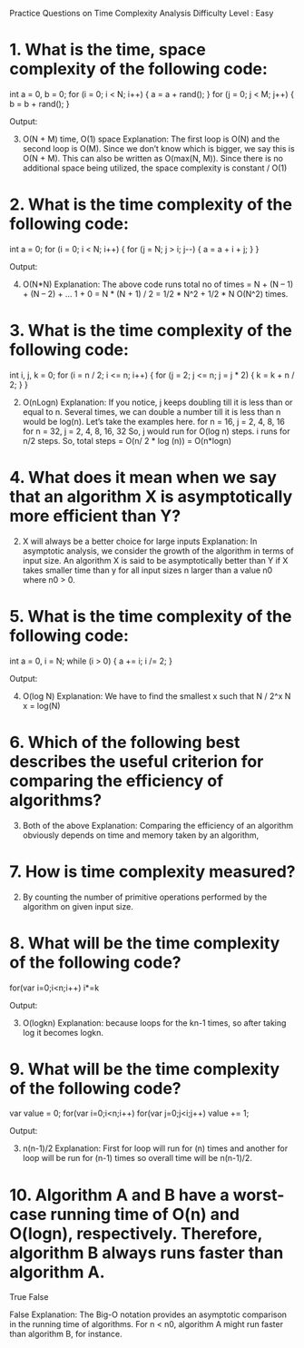 Practice Questions on Time Complexity Analysis
Difficulty Level : Easy

# 1. What is the time, space complexity of the following code: 
 

int a = 0, b = 0;
for (i = 0; i < N; i++) {
    a = a + rand();
}
for (j = 0; j < M; j++) {
    b = b + rand();
}

Output: 

3. O(N + M) time, O(1) space
Explanation: The first loop is O(N) and the second loop is O(M). Since we don’t know which is bigger, we say this is O(N + M). This can also be written as O(max(N, M)). 
Since there is no additional space being utilized, the space complexity is constant / O(1)


# 2. What is the time complexity of the following code: 

int a = 0;
for (i = 0; i < N; i++) {
    for (j = N; j > i; j--) {
        a = a + i + j;
    }
}

Output: 

4. O(N*N)
Explanation: 
The above code runs total no of times 
= N + (N – 1) + (N – 2) + … 1 + 0 
= N * (N + 1) / 2 
= 1/2 * N^2 + 1/2 * N 
O(N^2) times.


# 3. What is the time complexity of the following code: 
 

int i, j, k = 0;
for (i = n / 2; i <= n; i++) {
    for (j = 2; j <= n; j = j * 2) {
        k = k + n / 2;
    }
}


2. O(nLogn)
Explanation: If you notice, j keeps doubling till it is less than or equal to n. Several times, we can double a number till it is less than n would be log(n). 
Let’s take the examples here. 
for n = 16, j = 2, 4, 8, 16 
for n = 32, j = 2, 4, 8, 16, 32 
So, j would run for O(log n) steps. 
i runs for n/2 steps. 
So, total steps = O(n/ 2 * log (n)) = O(n*logn)


# 4. What does it mean when we say that an algorithm X is asymptotically more efficient than Y? 
 

2. X will always be a better choice for large inputs
Explanation: In asymptotic analysis, we consider the growth of the algorithm in terms of input size. An algorithm X is said to be asymptotically better than Y if X takes smaller time than y for all input sizes n larger than a value n0 where n0 > 0.
 

# 5. What is the time complexity of the following code:

int a = 0, i = N;
while (i > 0) {
    a += i;
    i /= 2;
}

Output: 
 

4. O(log N)
Explanation: We have to find the smallest x such that N / 2^x N 
x = log(N)

# 6. Which of the following best describes the useful criterion for comparing the efficiency of algorithms?


3. Both of the above
Explanation: Comparing the efficiency of an algorithm obviously depends on time and memory taken by  an algorithm, 

# 7. How is time complexity measured?

2. By counting the number of primitive operations performed by the algorithm on given input size.


# 8. What will be the time complexity of the following code?


for(var i=0;i<n;i++)
    i*=k

Output:

3. O(logkn)
Explanation: because loops for the kn-1 times, so after taking log it becomes logkn.

# 9. What will be the time complexity of the following code?


var value = 0;
for(var i=0;i<n;i++)
    for(var j=0;j<i;j++)
    value += 1;

Output:

3. n(n-1)/2
Explanation: First for loop will run for (n) times and another for loop will be run for (n-1) times so overall time will be n(n-1)/2.

# 10.  Algorithm A and B have a worst-case running time of O(n) and O(logn), respectively. Therefore, algorithm B always runs faster than algorithm A.

True
False

False
Explanation: The Big-O notation provides an asymptotic comparison in the running time of algorithms. For n < n0​​, algorithm A might run faster than algorithm B, for instance.
